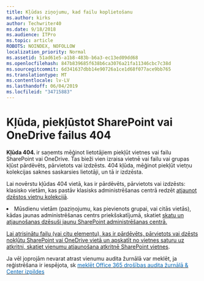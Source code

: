 ```yaml
---
title: Kļūdas ziņojumu, kad failu koplietošanu
ms.author: kirks
author: Techwriter40
ms.date: 9/18/2018
ms.audience: ITPro
ms.topic: article
ROBOTS: NOINDEX, NOFOLLOW
localization_priority: Normal
ms.assetid: 51ad61e5-a1b8-483b-b6a3-ec13ed09dd68
ms.openlocfilehash: 847b839685f638b6ca3076a21fa11346cbc7c38d
ms.sourcegitcommit: 6d341637dbb14e90726a1ce1d68f077ace9bb765
ms.translationtype: MT
ms.contentlocale: lv-LV
ms.lasthandoff: 06/04/2019
ms.locfileid: "34715883"
---
```

# <a name="error-404-when-accessing-files-in-sharepoint-or-onedrive"></a>Kļūda, piekļūstot SharePoint vai OneDrive failus 404

<strong>Kļūda 404. </strong>ir saņemts mēģinot lietotājiem piekļūt vietnes vai failu SharePoint vai OneDrive. Tas bieži vien izraisa vietnē vai failu vai grupas kļūst pārdēvēts, pārvietots vai izdzēsts.
404 kļūda, mēģinot piekļūt vietņu kolekcijas saknes saskarsies lietotāji, un tā ir izdzēsta.

Lai novērstu kļūdas 404 vietā, kas ir pārdēvēts, pārvietots vai izdzēsts: klasisko vietām, kas pastāv klasisks administrēšanas centrā redzēt <a href="https://docs.microsoft.com/en-us/sharepoint/restore-deleted-site-collection">atjaunot dzēstos vietņu kolekcijā</a>.&nbsp;</li> <li>Mūsdienu vietām (paziņojumu, kas pievienots grupai, vai citās vietās), kādas jaunas administrēšanas centrs priekšskatījumā, skatiet <a href="https://docs.microsoft.com/en-us/sharepoint/view-and-restore-deleted-sites-in-new-admin-center">skatu un atjaunošanas dzēsuši jaunu SharePoint administrēšanas centrā. 

Lai atrisinātu failu (vai citu elementu), kas ir pārdēvēts, pārvietots vai dzēsts nokļūtu SharePoint vai OneDrive vietā un apskatīt no vietnes saturu uz atkritni, skatiet [vienumu atjaunošana atkritnē SharePoint vietnes](https://support.office.com/en-us/article/Restore-items-in-the-Recycle-Bin-of-a-SharePoint-site-6df466b6-55f2-4898-8d6e-c0dff851a0be).

 Ja vēl joprojām nevarat atrast vienumu audita žurnālā var meklēt, ja reģistrēšana ir iespējota, sk </span> <span style="mso-bidi-font-family: Calibri; mso-bidi-theme-font: minor-latin;"> <a style="box-sizing: border-box; orphans: 2; -webkit-text-stroke-width: 0px; word-spacing: 0px;" href="https://support.office.com/client/search-the-audit-log-in-the-office-365-security-compliance-center-0d4d0f35-390b-4518-800e-0c7ec95e946c"> <span style="color: #0067b8;">meklēt Office 365 drošības audita žurnālā &amp; Center izpildes</span></a></span></p>


    

